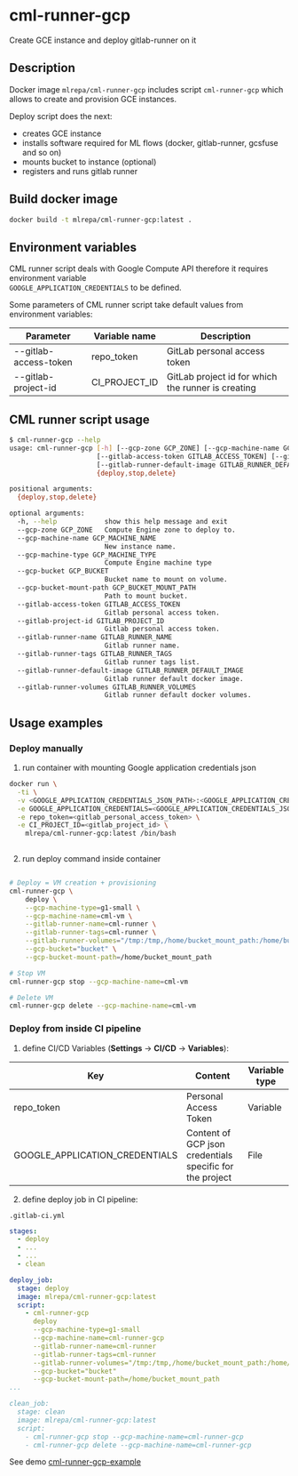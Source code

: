 # cml-runner-gcp

Create GCE instance and deploy gitlab-runner on it

## Description

Docker image `mlrepa/cml-runner-gcp` includes script `cml-runner-gcp` which allows to create and provision 
GCE instances.

Deploy script does the next:
- creates GCE instance
- installs software required for ML flows (docker, gitlab-runner, gcsfuse and so on)
- mounts bucket to instance (optional)
- registers and runs gitlab runner

## Build docker image

```bash
docker build -t mlrepa/cml-runner-gcp:latest .
```

## Environment variables

CML runner script deals with Google Compute API therefore it requires environment variable  
`GOOGLE_APPLICATION_CREDENTIALS` to be defined.

Some parameters of CML runner script take default values from environment variables: 

| Parameter | Variable name  | Description |
|---|---|---|
| --gitlab-access-token | repo_token | GitLab personal access token |
| --gitlab-project-id |  CI_PROJECT_ID | GitLab project id for which the runner is creating |


## CML runner script usage

```bash
$ cml-runner-gcp --help
usage: cml-runner-gcp [-h] [--gcp-zone GCP_ZONE] [--gcp-machine-name GCP_MACHINE_NAME] [--gcp-machine-type GCP_MACHINE_TYPE] [--gcp-bucket GCP_BUCKET] [--gcp-bucket-mount-path GCP_BUCKET_MOUNT_PATH]
                      [--gitlab-access-token GITLAB_ACCESS_TOKEN] [--gitlab-project-id GITLAB_PROJECT_ID] [--gitlab-runner-name GITLAB_RUNNER_NAME] [--gitlab-runner-tags GITLAB_RUNNER_TAGS]
                      [--gitlab-runner-default-image GITLAB_RUNNER_DEFAULT_IMAGE] [--gitlab-runner-volumes GITLAB_RUNNER_VOLUMES]
                      {deploy,stop,delete}

positional arguments:
  {deploy,stop,delete}

optional arguments:
  -h, --help            show this help message and exit
  --gcp-zone GCP_ZONE   Compute Engine zone to deploy to.
  --gcp-machine-name GCP_MACHINE_NAME
                        New instance name.
  --gcp-machine-type GCP_MACHINE_TYPE
                        Compute Engine machine type
  --gcp-bucket GCP_BUCKET
                        Bucket name to mount on volume.
  --gcp-bucket-mount-path GCP_BUCKET_MOUNT_PATH
                        Path to mount bucket.
  --gitlab-access-token GITLAB_ACCESS_TOKEN
                        Gitlab personal access token.
  --gitlab-project-id GITLAB_PROJECT_ID
                        Gitlab personal access token.
  --gitlab-runner-name GITLAB_RUNNER_NAME
                        Gitlab runner name.
  --gitlab-runner-tags GITLAB_RUNNER_TAGS
                        Gitlab runner tags list.
  --gitlab-runner-default-image GITLAB_RUNNER_DEFAULT_IMAGE
                        Gitlab runner default docker image.
  --gitlab-runner-volumes GITLAB_RUNNER_VOLUMES
                        Gitlab runner default docker volumes.

```

## Usage examples

### Deploy manually

1. run container with mounting Google application credentials json

```bash
docker run \
  -ti \
  -v <GOOGLE_APPLICATION_CREDENTIALS_JSON_PATH>:<GOOGLE_APPLICATION_CREDENTIALS_JSON_PATH> \
  -e GOOGLE_APPLICATION_CREDENTIALS=<GOOGLE_APPLICATION_CREDENTIALS_JSON_PATH> \
  -e repo_token=<gitlab_personal_access_token> \
  -e CI_PROJECT_ID=<gitlab_project_id> \
    mlrepa/cml-runner-gcp:latest /bin/bash
    
```

2. run deploy command inside container

```bash

# Deploy = VM creation + provisioning
cml-runner-gcp \
    deploy \
    --gcp-machine-type=g1-small \
    --gcp-machine-name=cml-vm \
    --gitlab-runner-name=cml-runner \
    --gitlab-runner-tags=cml-runner \
    --gitlab-runner-volumes="/tmp:/tmp,/home/bucket_mount_path:/home/bucket_mount_path" \
    --gcp-bucket="bucket" \
    --gcp-bucket-mount-path=/home/bucket_mount_path

# Stop VM
cml-runner-gcp stop --gcp-machine-name=cml-vm

# Delete VM
cml-runner-gcp delete --gcp-machine-name=cml-vm
```

### Deploy from inside CI pipeline

1. define CI/CD Variables (**Settings** -> **CI/CD** -> **Variables**):

| Key  | Content | Variable type |
|---|---|---|
|  repo_token | Personal Access Token | Variable |
| GOOGLE_APPLICATION_CREDENTIALS  | Content of GCP json credentials specific for the project  | File |

2. define deploy job in CI pipeline:

`.gitlab-ci.yml`
```yaml
stages:
  - deploy
  - ...
  - ...
  - clean

deploy_job:
  stage: deploy
  image: mlrepa/cml-runner-gcp:latest
  script:
    - cml-runner-gcp
      deploy
      --gcp-machine-type=g1-small
      --gcp-machine-name=cml-runner-gcp
      --gitlab-runner-name=cml-runner
      --gitlab-runner-tags=cml-runner
      --gitlab-runner-volumes="/tmp:/tmp,/home/bucket_mount_path:/home/bucket_mount_path"
      --gcp-bucket="bucket"
      --gcp-bucket-mount-path=/home/bucket_mount_path
...

clean_job:
  stage: clean
  image: mlrepa/cml-runner-gcp:latest
  script:
    - cml-runner-gcp stop --gcp-machine-name=cml-runner-gcp
    - cml-runner-gcp delete --gcp-machine-name=cml-runner-gcp
```

See demo [cml-runner-gcp-example](https://gitlab.com/7labs.ru/research/cicd/dvc-studio/cml-runner-gcp-example)